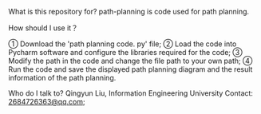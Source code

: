 What is this repository for?
path-planning  is code used for path planning.

How should I use it？

① Download the 'path planning code. py' file;
② Load the code into Pycharm software and configure the libraries required for the code;
③ Modify the path in the code and change the file path to your own path;
④ Run the code and save the displayed path planning diagram and the result information of the path planning.

Who do I talk to?
Qingyun Liu, Information Engineering University
Contact: 2684726363@qq.com;
